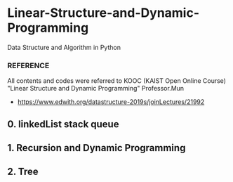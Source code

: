 # Linear-Structure-and-Dynamic-Programming
Data Structure and Algorithm in Python

### REFERENCE
All contents and codes were referred to KOOC (KAIST Open Online Course) "Linear Structure and Dynamic Programming" Professor.Mun
* https://www.edwith.org/datastructure-2019s/joinLectures/21992

## 0. linkedList stack queue
## 1. Recursion and Dynamic Programming
## 2. Tree
